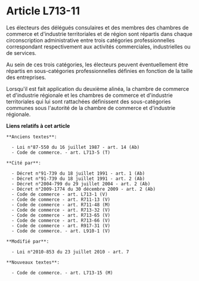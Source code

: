 # Article L713-11

Les électeurs des délégués consulaires et des membres des chambres de commerce et  d'industrie territoriales et de région
sont répartis dans chaque circonscription administrative entre trois catégories professionnelles correspondant respectivement
aux activités commerciales, industrielles ou de services.

Au sein de ces trois catégories, les électeurs peuvent éventuellement être répartis en sous-catégories professionnelles
définies en fonction de la taille des entreprises.

Lorsqu'il est fait application du deuxième alinéa, la chambre de commerce et d'industrie régionale et les chambres de
commerce et d'industrie territoriales qui lui sont rattachées définissent des sous-catégories communes sous l'autorité de la
chambre de commerce et d'industrie régionale.

**Liens relatifs à cet article**

	**Anciens textes**:

	  - Loi n°87-550 du 16 juillet 1987 - art. 14 (Ab)
	  - Code de commerce. - art. L713-5 (T)

	**Cité par**:

	  - Décret n°91-739 du 18 juillet 1991 - art. 1 (Ab)
	  - Décret n°91-739 du 18 juillet 1991 - art. 2 (Ab)
	  - Décret n°2004-799 du 29 juillet 2004 - art. 2 (Ab)
	  - Décret n°2009-1774 du 30 décembre 2009 - art. 2 (Ab)
	  - Code de commerce - art. L713-1 (V)
	  - Code de commerce - art. R711-13 (V)
	  - Code de commerce - art. R711-48 (M)
	  - Code de commerce - art. R713-32 (V)
	  - Code de commerce - art. R713-65 (V)
	  - Code de commerce - art. R713-66 (V)
	  - Code de commerce - art. R917-31 (V)
	  - Code de commerce. - art. L910-1 (V)

	**Modifié par**:

	  - Loi n°2010-853 du 23 juillet 2010 - art. 7

	**Nouveaux textes**:

	  - Code de commerce. - art. L713-15 (M)
